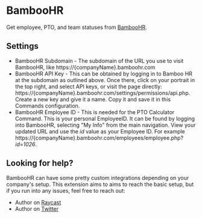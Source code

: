 # BambooHR

Get employee, PTO, and team statuses from [BambooHR](https://bamboorhr.com).

## Settings

- BambooHR Subdomain - The subdomain of the URL you use to visit BambooHR, like https://{companyName}.bamboohr.com
- BambooHR API Key - This can be obtained by logging in to Bamboo HR at the subdomain as outlined above. Once there, click on your portrait in the top right, and select API keys, or visit the page directly: https://{companyName}.bamboohr.com/settings/permissions/api.php. Create a new key and give it a name. Copy it and save it in this Commands configuration.
- BambooHR Employee ID - This is needed for the PTO Calculator Command. This is your personal EmployeeID. It can be found by logging into BambooHR, selecting "My Info" from the main navigation. View your updated URL and use the *id* value as your Employee ID. For example https://{companyName}.bamboohr.com/employees/employee.php?*id=1026*.

## Looking for help?
BambooHR can have some pretty custom integrations depending on your company's setup. This extension aims to aims to reach the basic setup, but if you run into any issues, feel free to reach out:
- Author on [Raycast](https://www.raycast.com/Rob)
- Author on [Twitter](https://twitter.com/erskinerob)